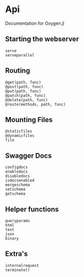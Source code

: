# Api

Documentation for Oxygen.jl

## Starting the webserver
```@docs 
serve
serveparallel
```

## Routing 

```@docs
@get(path, func)
@post(path, func)
@put(path, func)
@patch(path, func)
@delete(path, func)
@route(methods, path, func)
```

## Mounting Files
```@docs
@staticfiles
@dynamicfiles
file
```

## Swagger Docs
```@docs
configdocs
enabledocs
disabledocs
isdocsenabled
mergeschema
setschema
getschema
```

## Helper functions 
```@docs 
queryparams
html
text
json
binary
```

## Extra's
```@docs 
internalrequest
terminate()
```
